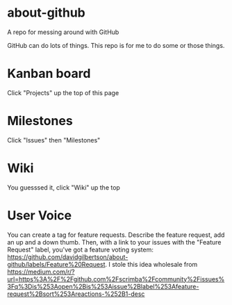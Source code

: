 # about-github
A repo for messing around with GitHub

GitHub can do lots of things. This repo is for me to do some or those things.

# Kanban board
Click "Projects" up the top of this page

# Milestones
Click "Issues" then "Milestones"

# Wiki
You guesssed it, click "Wiki" up the top

# User Voice
You can create a tag for feature requests. Describe the feature request, add an up and a down thumb. Then, with a link to your issues with the "Feature Request" label, you've got a feature voting system: https://github.com/davidgilbertson/about-github/labels/Feature%20Request. I stole this idea wholesale from https://medium.com/r/?url=https%3A%2F%2Fgithub.com%2Fscrimba%2Fcommunity%2Fissues%3Fq%3Dis%253Aopen%2Bis%253Aissue%2Blabel%253Afeature-request%2Bsort%253Areactions-%252B1-desc
